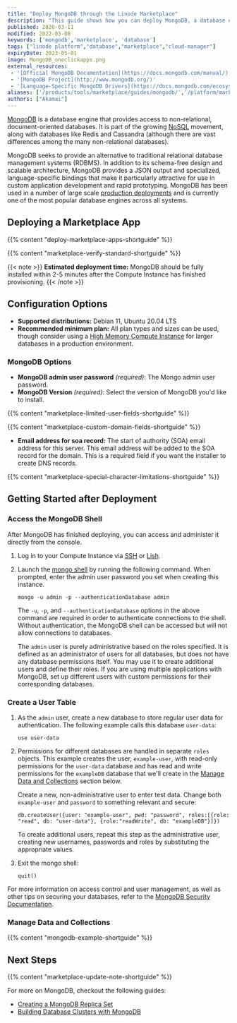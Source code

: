 ```yaml
---
title: "Deploy MongoDB through the Linode Marketplace"
description: "This guide shows how you can deploy MongoDB, a database engine that provides access to non-relational, document-oriented databases, using the Linode Marketplace."
published: 2020-03-11
modified: 2022-03-08
keywords: ['mongodb','marketplace', 'database']
tags: ["linode platform","database","marketplace","cloud-manager"]
expiryDate: 2023-05-01
image: MongoDB_oneclickapps.png
external_resources:
 - '[Official MongoDB Documentation](https://docs.mongodb.com/manual/)'
 - '[MongoDB Project](http://www.mongodb.org/)'
 - '[Language-Specific MongoDB Drivers](https://docs.mongodb.com/ecosystem/drivers/)'
aliases: ['/products/tools/marketplace/guides/mongodb/','/platform/marketplace/deploying-mongodb-with-marketplace-apps/', '/platform/one-click/deploying-mongodb-with-one-click-apps/','/guides/deploying-mongodb-with-one-click-apps/','/guides/deploying-mongodb-with-marketplace-apps/','/guides/mongodb-marketplace-app/']
authors: ["Akamai"]
---
```


[MongoDB](https://www.mongodb.com/) is a database engine that provides access to non-relational, document-oriented databases. It is part of the growing [NoSQL](https://en.wikipedia.org/wiki/NoSQL) movement, along with databases like Redis and Cassandra (although there are vast differences among the many non-relational databases).

MongoDB seeks to provide an alternative to traditional relational database management systems (RDBMS). In addition to its schema-free design and scalable architecture, MongoDB provides a JSON output and specialized, language-specific bindings that make it particularly attractive for use in custom application development and rapid prototyping. MongoDB has been used in a number of large scale [production deployments](https://www.mongodb.com/community/deployments) and is currently one of the most popular database engines across all systems.

## Deploying a Marketplace App

{{% content "deploy-marketplace-apps-shortguide" %}}

{{% content "marketplace-verify-standard-shortguide" %}}

{{< note >}}
**Estimated deployment time:** MongoDB should be fully installed within 2-5 minutes after the Compute Instance has finished provisioning.
{{< /note >}}

## Configuration Options

- **Supported distributions:** Debian 11, Ubuntu 20.04 LTS
- **Recommended minimum plan:** All plan types and sizes can be used, though consider using a [High Memory Compute Instance](https://www.linode.com/products/high-memory/) for larger databases in a production environment.

### MongoDB Options

- **MongoDB admin user password** *(required)*: The Mongo admin user password.
- **MongoDB Version** *(required)*: Select the version of MongoDB you'd like to install.

{{% content "marketplace-limited-user-fields-shortguide" %}}

{{% content "marketplace-custom-domain-fields-shortguide" %}}
- **Email address for soa record:** The start of authority (SOA) email address for this server. This email address will be added to the SOA record for the domain. This is a required field if you want the installer to create DNS records.

{{% content "marketplace-special-character-limitations-shortguide" %}}

## Getting Started after Deployment

### Access the MongoDB Shell

After MongoDB has finished deploying, you can access and administer it directly from the console.

1.  Log in to your Compute Instance via [SSH](/docs/guides/connect-to-server-over-ssh/) or [Lish](/docs/products/compute/compute-instances/guides/lish/).

1.  Launch the [mongo shell](https://docs.mongodb.com/v4.4/mongo/) by running the following command. When prompted, enter the admin user password you set when creating this instance.

        mongo -u admin -p --authenticationDatabase admin

    The `-u`, `-p`, and `--authenticationDatabase` options in the above command are required in order to authenticate connections to the shell. Without authentication, the MongoDB shell can be accessed but will not allow connections to databases.

    The `admin` user is purely administrative based on the roles specified. It is defined as an administrator of users for all databases, but does not have any database permissions itself. You may use it to create additional users and define their roles. If you are using multiple applications with MongoDB, set up different users with custom permissions for their corresponding databases.

### Create a User Table

1.  As the `admin` user, create a new database to store regular user data for authentication. The following example calls this database `user-data`:

        use user-data

1.  Permissions for different databases are handled in separate `roles` objects. This example creates the user, `example-user`, with read-only permissions for the `user-data` database and has read and write permissions for the `exampleDB` database that we'll create in the [Manage Data and Collections](#manage-data-and-collections) section below.

    Create a new, non-administrative user to enter test data. Change both `example-user` and `password` to something relevant and secure:

        db.createUser({user: "example-user", pwd: "password", roles:[{role: "read", db: "user-data"}, {role:"readWrite", db: "exampleDB"}]})

    To create additional users, repeat this step as the administrative user, creating new usernames, passwords and roles by substituting the appropriate values.

1.  Exit the mongo shell:

        quit()

For more information on access control and user management, as well as other tips on securing your databases, refer to the [MongoDB Security Documentation](https://docs.mongodb.com/manual/security).

### Manage Data and Collections

{{% content "mongodb-example-shortguide" %}}

## Next Steps

{{% content "marketplace-update-note-shortguide" %}}

For more on MongoDB, checkout the following guides:

- [Creating a MongoDB Replica Set](/docs/guides/create-a-mongodb-replica-set/)
- [Building Database Clusters with MongoDB](/docs/guides/build-database-clusters-with-mongodb/)
